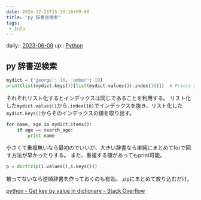 ```yaml
---
date: 2024-12-21T15:19:18+09:00
title: "py 辞書逆検索"
tags:
 - Info
---
```


daily:: [2023-06-09](/Daily_Note/2023-06-09.md)
up:: [Python](../Bar/Program/Python.md)

## py 辞書逆検索
```python
mydict = {'george': 16, 'amber': 19}
print(list(mydict.keys())[list(mydict.values()).index(16)])  # Prints george
```

それぞれリスト化するとインデックスは同じであることを利用する。
リスト化した`mydict.values()`から`.index(16)`でインデックスを抜き、リスト化した`mydict.keys()`からそのインデックスの値を取り出す。

```python
for name, age in mydict.items():
    if age == search_age:
        print name
```

小さくて重複無いなら最初のでいいが、大きい辞書なら単純にまとめてforで回す方法が早かったりする。
また、重複する値があってもprint可能。

```python
p = dict(zip(i.values(),i.keys()))
```

被ってないなら逆順辞書を作っておくのも有効。
zipにまとめて放り込むだけ。



[python - Get key by value in dictionary - Stack Overflow](https://stackoverflow.com/questions/8023306/get-key-by-value-in-dictionary/13149770#13149770)